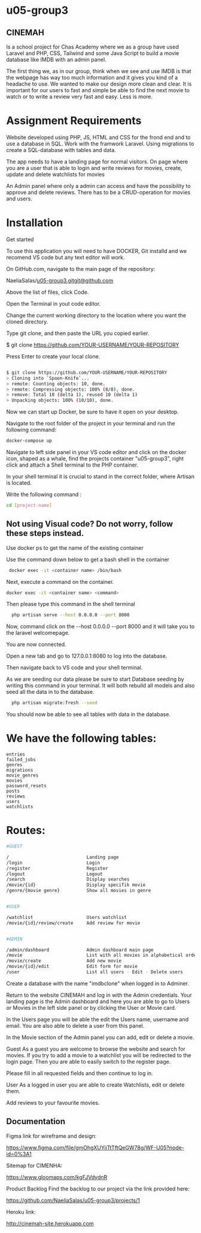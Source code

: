 # u05-group3

## CINEMAH
Is a school project for Chas Academy where we as a group have used Laravel and PHP, CSS, Tailwind and some Java Script to build a movie database like IMDB with an admin panel.

The first thing we, as in our group, think when we see and use IMDB is that the webpage has way too much information and it gives you kind of a headache to use. We wanted to make our design more clean and clear. It is important for our users to fast and simple be able to find the next movie to watch or to write a review very fast and easy. Less is more.

#  Assignment Requirements

Website developed using PHP, JS, HTML and CSS for the frond end and to use a database in SQL. Work with the framwork Laravel. Using migrations to create a SQL-database with tables and data.

The app needs to have a landing page for normal visitors. On page where you are a user that is able to login and write reviews for movies, create, update and delete watchlists for movies

An Admin panel where only a admin can access and have the possibility to approve and delete reviews. There has to be a CRUD-operation for movies and users.

# Installation
Get started

To use this application you will need to have DOCKER, Git installd and we recomend VS code but any text editor will work.

On GitHub.com, navigate to the main page of the repository:

NaeliaSalas/u05-group3.gitgit@github.com


Above the list of files, click  Code.

Open the Terminal in yout code editor.

Change the current working directory to the location where you want the cloned directory.

Type git clone, and then paste the URL you copied earlier.

$ git clone https://github.com/YOUR-USERNAME/YOUR-REPOSITORY


Press Enter to create your local clone.

```bash

$ git clone https://github.com/YOUR-USERNAME/YOUR-REPOSITORY
> Cloning into `Spoon-Knife`...
> remote: Counting objects: 10, done.
> remote: Compressing objects: 100% (8/8), done.
> remove: Total 10 (delta 1), reused 10 (delta 1)
> Unpacking objects: 100% (10/10), done.
```

Now we can start up Docker, be sure to have it open on your desktop.

Navigate to the root folder of the project in your terminal and run the following command:

```bash
docker-compose up
```

Navigate to left side panel in your VS code editor and click on the docker icon, 
shaped as a whale, find the projects container "u05-group3", right click and attach a Shell terminal to the PHP container. 

In your shell terminal it is crucial to stand in the correct folder, where Artisan is located.

Write the following command
:
```bash
cd [project-name]
```

## Not using Visual code? Do not worry, follow these steps instead.

Use docker ps to get the name of the existing container

Use the command down below to get a bash shell in the container
```bash
 docker exec -it <container name> /bin/bash 
 ```

Next, execute a command on the container.

```bash
docker exec -it <container name> <command> 
```

Then please type this command in the shell terminal


```bash
  php artisan serve --host 0.0.0.0 --port 8000
```

Now, command click on the --host 0.0.0.0 --port 8000 and it will take you to the laravel welcomepage.

You are now connected.

Open a new tab and go to 127.0.0.1:8080 to log into the database.

Then navigate back to VS code and your shell terminal.

As we are seeding our data please be sure to start Database seeding by writing this command in your terminal. It will both rebuild all models and also seed all the data in to the database.
```bash
  php artisan migrate:fresh --seed
```
You should now be able to see all tables with data in the database.

# We have the following tables:

	entries	
	failed_jobs	
	genres	
	migrations	
	movie_genres	
	movies	
	password_resets	
	posts	
	reviews		
	users	
	watchlists
	
# Routes:
	

```bash
#GUEST

/                             Landing page
/login                        Login
/register                     Register
/logout                       Logout
/search                       Display searches
/movie/{id}                   Display specifik movie
/genre/{movie genre}          Show all movies in genre


#USER

/watchlist                    Users watchlist
/movie/{id}/review/create     Add review for movie


#ADMIN

/admin/dashboard              Admin dashboard main page
/movie                        List with all movies in alphabetical order - Edit - Delete movies
/movie/create                 Add new movie
/movie/{id}/edit              Edit form for movie
/user                         List all users - Edit - Delete users
```

Create a database with the name "imdbclone"  when logged in to Adminer.

Return to the website CINEMAH and log in with the Admin credentials. Your landing page is the Admin dashboard and here you are able to go to Users or Movies in the left side panel or by clicking the User or Movie card.

In the Users page you will be able the edit the Users name, username and email. You are also able to delete a user from this panel.

In the Movie section of the Admin panel you can add, edit or delete a movie.

Guest
As a guest you are welcome to browse the website and search for movies. If you try to add a movie to a watchlist you will be redirected to the login page. Then you are able to easily switch to the register page.

Please fill in all requested fields and then continue to log in.

User
As a logged in user you are able to create Watchlists, edit or delete them.

Add reviews to your favourite movies.

## Documentation


Figma link for wireframe and design:

https://www.figma.com/file/gmOhgXUYiiTtTftQeGW78g/WF-U05?node-id=0%3A1

Sitemap for CIMENHA:

https://www.gloomaps.com/kgFJVdydnR

Product Backlog
Find the backlog to our project via the link provided here:

https://github.com/NaeliaSalas/u05-group3/projects/1

Heroku link:

http://cinemah-site.herokuapp.com


